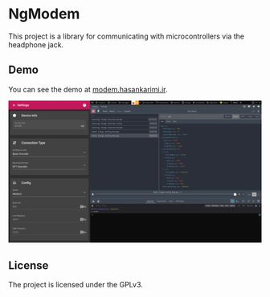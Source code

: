 # NgModem

This project is a library for communicating with microcontrollers via the headphone jack.

## Demo

You can see the demo at [modem.hasankarimi.ir](https://modem.hasankarimi.ir).

![App Setting Overview](./assets/app-setting-overview.png)

## License

The project is licensed under the GPLv3.
